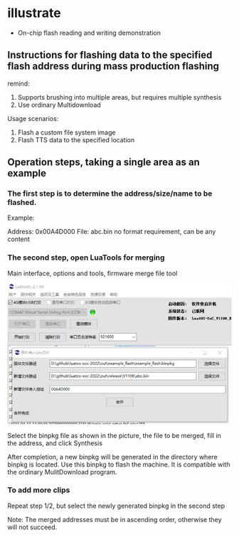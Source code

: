 # illustrate

* On-chip flash reading and writing demonstration

## Instructions for flashing data to the specified flash address during mass production flashing

remind:
1. Supports brushing into multiple areas, but requires multiple synthesis
2. Use ordinary Multidownload

Usage scenarios:
1. Flash a custom file system image
2. Flash TTS data to the specified location

## Operation steps, taking a single area as an example

### The first step is to determine the address/size/name to be flashed.

Example:

Address: 0x00A4D000
File: abc.bin no format requirement, can be any content

### The second step, open LuaTools for merging

Main interface, options and tools, firmware merge file tool

![](luatools.jpg)

Select the binpkg file as shown in the picture, the file to be merged, fill in the address, and click Synthesis

After completion, a new binpkg will be generated in the directory where binpkg is located. Use this binpkg to flash the machine. It is compatible with the ordinary MulitDownload program.

### To add more clips

Repeat step 1/2, but select the newly generated binpkg in the second step

Note: The merged addresses must be in ascending order, otherwise they will not succeed.
